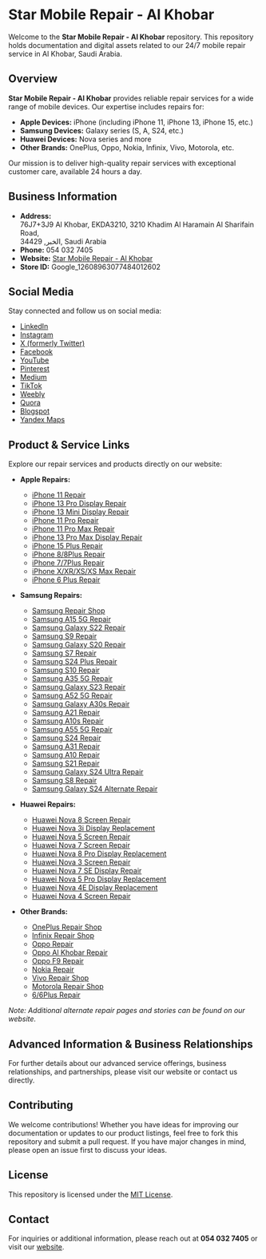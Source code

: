 # Star Mobile Repair - Al Khobar

Welcome to the **Star Mobile Repair - Al Khobar** repository. This repository holds documentation and digital assets related to our 24/7 mobile repair service in Al Khobar, Saudi Arabia.

## Overview

**Star Mobile Repair - Al Khobar** provides reliable repair services for a wide range of mobile devices. Our expertise includes repairs for:
- **Apple Devices:** iPhone (including iPhone 11, iPhone 13, iPhone 15, etc.)
- **Samsung Devices:** Galaxy series (S, A, S24, etc.)
- **Huawei Devices:** Nova series and more
- **Other Brands:** OnePlus, Oppo, Nokia, Infinix, Vivo, Motorola, etc.

Our mission is to deliver high-quality repair services with exceptional customer care, available 24 hours a day.

## Business Information

- **Address:**  
  76J7+3J9 Al Khobar, EKDA3210, 3210 Khadim Al Haramain Al Sharifain Road,  
  الخبر, 34429, Saudi Arabia
- **Phone:** 054 032 7405
- **Website:** [Star Mobile Repair - Al Khobar](https://star-mobile-repair.weeblysite.com/)
- **Store ID:** Google_12608963077484012602

## Social Media

Stay connected and follow us on social media:
- [LinkedIn](https://linkedin.com/in/star-mobile-repair-al-khobar)
- [Instagram](https://instagram.com/mobile.repair.khobor)
- [X (formerly Twitter)](https://x.com/Starmobilerepar)
- [Facebook](https://facebook.com/mobile.repair.khobor)
- [YouTube](https://youtube.com/@star-mobile-repair-al-khobar)
- [Pinterest](https://pinterest.com/star_mobiler_epair_al_khobar/)
- [Medium](https://medium.com/@vapesellingkhobar/list/star-mobile-repair-al-khobar-9708f5d2e761)
- [TikTok](https://tiktok.com/@starsmobilerepairak)
- [Weebly](https://star-mobile-repair.weeblysite.com/)
- [Quora](https://starmobilerepair.quora.com/)
- [Blogspot](https://starmobilerepai.blogspot.com/)
- [Yandex Maps](https://yandex.com/maps/org/star_mobile_repair_al_khobar/)

## Product & Service Links

Explore our repair services and products directly on our website:

- **Apple Repairs:**
  - [iPhone 11 Repair](https://star-mobile-repair.weeblysite.com/product/iphone-11/7)
  - [iPhone 13 Pro Display Repair](https://star-mobile-repair.weeblysite.com/product/Iphone-13-pro-Display/51?si=true)
  - [iPhone 13 Mini Display Repair](https://star-mobile-repair.weeblysite.com/product/iPhone-13-mini-display/50?si=true)
  - [iPhone 11 Pro Repair](https://star-mobile-repair.weeblysite.com/product/iPhone-11pro/27)
  - [iPhone 11 Pro Max Repair](https://star-mobile-repair.weeblysite.com/product/iPhone-11promax/28?si=true)
  - [iPhone 13 Pro Max Display Repair](https://star-mobile-repair.weeblysite.com/product/Iphone-13-pro-max-Display/52?si=true)
  - [iPhone 15 Plus Repair](https://star-mobile-repair.weeblysite.com/product/iPhone-15-plus/39)
  - [iPhone 8/8Plus Repair](https://star-mobile-repair.weeblysite.com/product/iPhone-8-8plus/5)
  - [iPhone 7/7Plus Repair](https://star-mobile-repair.weeblysite.com/product/iPhone-7-7plus/3)
  - [iPhone X/XR/XS/XS Max Repair](https://star-mobile-repair.weeblysite.com/product/iPhoneX-XR-XS-XS-Max/6)
  - [iPhone 6 Plus Repair](https://star-mobile-repair.weeblysite.com/product/iPhone-6plus/2)
  
- **Samsung Repairs:**
  - [Samsung Repair Shop](https://star-mobile-repair.weeblysite.com/shop/samsung/3)
  - [Samsung A15 5G Repair](https://star-mobile-repair.weeblysite.com/product/Samsung-A15-5G/29)
  - [Samsung Galaxy S22 Repair](https://star-mobile-repair.weeblysite.com/product/samsung-galaxy-s22/20?cs=true&cst=custom)
  - [Samsung S9 Repair](https://star-mobile-repair.weeblysite.com/product/Samsung-s9/24?si=true)
  - [Samsung Galaxy S20 Repair](https://star-mobile-repair.weeblysite.com/product/Samsung-Galaxy-S20/22?si=true)
  - [Samsung S7 Repair](https://star-mobile-repair.weeblysite.com/product/Samsung-S7/26)
  - [Samsung S24 Plus Repair](https://star-mobile-repair.weeblysite.com/product/Samsung-S24plus/34)
  - [Samsung S10 Repair](https://star-mobile-repair.weeblysite.com/product/Samsung-s10/23)
  - [Samsung A35 5G Repair](https://star-mobile-repair.weeblysite.com/product/Samsung-A35-5G/32)
  - [Samsung Galaxy S23 Repair](https://star-mobile-repair.weeblysite.com/product/samsung-galaxy-s23/19)
  - [Samsung A52 5G Repair](https://star-mobile-repair.weeblysite.com/product/Samsung-A52-5g/10)
  - [Samsung Galaxy A30s Repair](https://star-mobile-repair.weeblysite.com/product/samsung-galaxy-a30s-repair/15)
  - [Samsung A21 Repair](https://star-mobile-repair.weeblysite.com/product/Samsung-A21/17?cs=true&cst=custom)
  - [Samsung A10s Repair](https://star-mobile-repair.weeblysite.com/product/Samsung-A10s/36)
  - [Samsung A55 5G Repair](https://star-mobile-repair.weeblysite.com/product/Samsung-A55-5G/31)
  - [Samsung S24 Repair](https://star-mobile-repair.weeblysite.com/product/Samsung-S24/33)
  - [Samsung A31 Repair](https://star-mobile-repair.weeblysite.com/product/Samsung-A31/14?si=true)
  - [Samsung A10 Repair](https://star-mobile-repair.weeblysite.com/product/Samsung-A10/37)
  - [Samsung S21 Repair](https://star-mobile-repair.weeblysite.com/product/Samsung-S21/21)
  - [Samsung Galaxy S24 Ultra Repair](https://star-mobile-repair.weeblysite.com/product/Galaxy-S24-ultra/35)
  - [Samsung S8 Repair](https://star-mobile-repair.weeblysite.com/product/Samsung-S8/25)
  - [Samsung Galaxy S24 Alternate Repair](https://star-mobile-repair.weeblysite.com/product/samsung-galaxy-s24/18?cp=true&sa=false&sbp=false&q=false&category_id=3)
  
- **Huawei Repairs:**
  - [Huawei Nova 8 Screen Repair](https://star-mobile-repair.weeblysite.com/product/huawei-nova-8-screen-repair-al-khobar/48?si=true)
  - [Huawei Nova 3i Display Replacement](https://star-mobile-repair.weeblysite.com/product/huawei-nova-3i-display-replacement-al-khobar/41?si=true)
  - [Huawei Nova 5 Screen Repair](https://star-mobile-repair.weeblysite.com/product/huawei-nova-5-screen-repair-al-khobar/44)
  - [Huawei Nova 7 Screen Repair](https://star-mobile-repair.weeblysite.com/product/huawei-nova-7-screen-repair-al-khobar/46?cp=true&sa=false&sbp=false&q=false&category_id=4)
  - [Huawei Nova 8 Pro Display Replacement](https://star-mobile-repair.weeblysite.com/product/huawei-nova-8-pro-display-replacement-al-khobar/49?cp=true&sa=false&sbp=false&q=false&category_id=4)
  - [Huawei Nova 3 Screen Repair](https://star-mobile-repair.weeblysite.com/product/huawei-nova-3-screen-repair-al-khobar/40)
  - [Huawei Nova 7 SE Display Repair](https://star-mobile-repair.weeblysite.com/product/huawei-nova-7-se-display-repair-al-khobar/47?si=true)
  - [Huawei Nova 5 Pro Display Replacement](https://star-mobile-repair.weeblysite.com/product/huawei-nova-5-pro-display-replacement-al-khoba/45?si=true)
  - [Huawei Nova 4E Display Replacement](https://star-mobile-repair.weeblysite.com/product/huawei-nova-4e-display-replacement-al-khobar/43)
  - [Huawei Nova 4 Screen Repair](https://star-mobile-repair.weeblysite.com/product/huawei-nova-4-screen-repair-al-khobar/42)
  
- **Other Brands:**
  - [OnePlus Repair Shop](https://star-mobile-repair.weeblysite.com/shop/OnePlus/10)
  - [Infinix Repair Shop](https://star-mobile-repair.weeblysite.com/shop/infinix/13)
  - [Oppo Repair](https://star-mobile-repair.weeblysite.com/product/oppo-1/8)
  - [Oppo Al Khobar Repair](https://star-mobile-repair.weeblysite.com/product/Oppo-Al-khobar/55)
  - [Oppo F9 Repair](https://star-mobile-repair.weeblysite.com/product/Oppo-F9/38)
  - [Nokia Repair](https://star-mobile-repair.weeblysite.com/product/Nokia-Al-khobor/54)
  - [Vivo Repair Shop](https://star-mobile-repair.weeblysite.com/shop/Vivo/9?page=1&limit=30&sort_by=created_date&sort_order=desc)
  - [Motorola Repair Shop](https://star-mobile-repair.weeblysite.com/shop/motorola/11)
  - [6/6Plus Repair](https://star-mobile-repair.weeblysite.com/product/6/6plus/1?cp=true&sa=false&sbp=false&q=false&category_id=2)

*Note: Additional alternate repair pages and stories can be found on our website.*

## Advanced Information & Business Relationships

For further details about our advanced service offerings, business relationships, and partnerships, please visit our website or contact us directly.

## Contributing

We welcome contributions! Whether you have ideas for improving our documentation or updates to our product listings, feel free to fork this repository and submit a pull request. If you have major changes in mind, please open an issue first to discuss your ideas.

## License

This repository is licensed under the [MIT License](LICENSE).

## Contact

For inquiries or additional information, please reach out at **054 032 7405** or visit our [website](https://star-mobile-repair.weeblysite.com/).